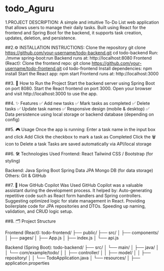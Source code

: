 # todo_Aguru
1.PROJECT DESCRIPTION:
  A simple and intuitive To-Do List web application that allows users to manage their daily tasks.
  Built using React for the frontend and Spring Boot for the backend, it supports task creation, updates, deletion, and persistence.

  
##2.⚙️ INSTALLATION INSTRUCTIONS:
   Clone the repository
git clone https://github.com/your-username/todo-backend.git
cd todo-backend
Run:
./mvnw spring-boot:run
Backend runs at: http://localhost:8080
Frontend (React):
Clone the frontend repo:
git clone https://github.com/your-username/todo-frontend.git
cd todo-frontend
Install dependencies:
npm install
Start the React app:
npm start
Frontend runs at: http://localhost:3000


##3. 🚀 How to Run the Project
Start the backend server using Spring Boot on port 8080.
Start the React frontend on port 3000.
Open your browser and visit http://localhost:3000 to use the app.

##4. ✨ Features
✅ Add new tasks
✅ Mark tasks as completed
✅ Delete tasks
✅ Update task names
✅ Responsive design (mobile & desktop)
✅ Data persistence using local storage or backend database (depending on config)


##5. 🎮 Usage
Once the app is running:
Enter a task name in the input box and click Add
Click the checkbox to mark a task as Completed
Click the 🗑️ icon to Delete a task
Tasks are saved automatically via API/local storage

##6. 🛠️ Technologies Used
Frontend:
React
Tailwind CSS / Bootstrap (for styling)

Backend:
Java
Spring Boot
Spring Data JPA
Mongo DB (for data storage)
Others:
Git & GitHub

##7. 🤖 How GitHub Copilot Was Used
GitHub Copilot was a valuable assistant during the development process. It helped by:
Auto-generating repetitive code such as React form handlers and Spring controllers.
Suggesting optimized logic for state management in React.
Providing boilerplate code for JPA repositories and DTOs.
Speeding up naming, validation, and CRUD logic setup.

##8. 🗂️ Project Structure

Frontend (React):
todo-frontend/
├── public/
├── src/
│   ├── components/
│   ├── pages/
│   ├── App.js
│   ├── index.js
│   └── api.js

Backend (Spring Boot):
todo-backend/
├── src/
│   └── main/
│       ├── java/
│       │   └── com/example/todo/
│       │       ├── controller/
│       │       ├── model/
│       │       ├── repository/
│       │       └── TodoApplication.java
│       └── resources/
│           ├── application.properties

 
 

